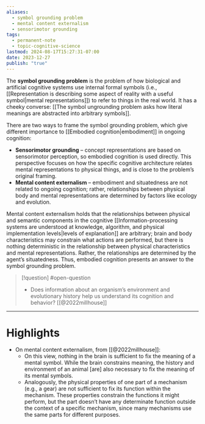 ```yaml
---
aliases:
  - symbol grounding problem
  - mental content externalism
  - sensorimotor grounding
tags:
  - permanent-note
  - topic-cognitive-science
lastmod: 2024-08-17T15:27:31-07:00
date: 2023-12-27
publish: "true"
---
```

The **symbol grounding problem** is the problem of how biological and artificial cognitive systems use internal formal symbols (i.e., [[Representation is describing some aspect of reality with a useful symbol|mental representations]]) to refer to things in the real world. It has a cheeky converse: [[The symbol ungrounding problem asks how literal meanings are abstracted into arbitrary symbols]].

There are two ways to frame the symbol grounding problem, which give different importance to [[Embodied cognition|embodiment]] in ongoing cognition:
- **Sensorimotor grounding** – concept representations are based on sensorimotor perception, so embodied cognition is used directly. This perspective focuses on how the specific cognitive architecture relates mental representations to physical things, and is close to the problem’s original framing.
- **Mental content externalism** – embodiment and situatedness are not related to ongoing cognition; rather, relationships between physical body and mental representations are determined by factors like ecology and evolution.

Mental content externalism holds that the relationships between physical and semantic components in the cognitive [[Information-processing systems are understood at knowledge, algorithm, and physical implementation levels|levels of explanation]] are arbitrary; brain and body characteristics may constrain what actions are performed, but there is nothing deterministic in the relationship between physical characteristics and mental representations. Rather, the relationships are determined by the agent’s situatedness. Thus, embodied cognition presents an answer to the symbol grounding problem.

>[!question] #open-question 
>- Does information about an organism’s environment and evolutionary history help us understand its cognition and behavior? [[@2022millhouse]]

---
# Highlights

- On mental content externalism, from [[@2022millhouse]]:
	- On this view, nothing in the brain is sufficient to fix the meaning of a mental symbol. While the brain constrains meaning, the history and environment of an animal \[are] also necessary to fix the meaning of its mental symbols.
	- Analogously, the physical properties of one part of a mechanism (e.g., a gear) are not sufficient to fix its function within the mechanism. These properties constrain the functions it might perform, but the part doesn’t have any determinate function outside the context of a specific mechanism, since many mechanisms use the same parts for different purposes.